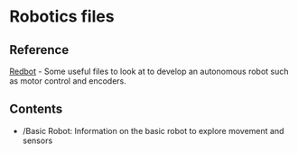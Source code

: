 # Robotics files

## Reference

[Redbot](https://github.com/sparkfun/SparkFun_RedBot_Arduino_Library) - Some useful files to look at to develop an autonomous robot such as motor control and encoders.

## Contents

* /Basic Robot:  Information on the basic robot to explore movement and sensors

